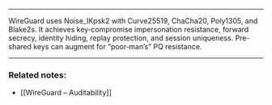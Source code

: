 
---
WireGuard uses Noise_IKpsk2 with Curve25519, ChaCha20, Poly1305, and Blake2s. It achieves key‑compromise impersonation resistance, forward secrecy, identity hiding, replay protection, and session uniqueness. Pre-shared keys can augment for “poor‑man’s” PQ resistance.

---
### **Related notes:**  
- [[WireGuard – Auditability]]